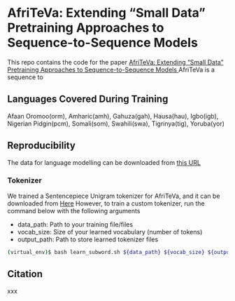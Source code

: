 # AfriTeVa: Extending “Small Data” Pretraining Approaches to Sequence-to-Sequence Models 

This repo contains the code for the paper [AfriTeVa: Extending “Small Data” Pretraining Approaches to Sequence-to-Sequence Models ](#)
AfriTeVa is a sequence to 

## Languages Covered During Training

Afaan Oromoo(orm), Amharic(amh), Gahuza(gah), Hausa(hau), Igbo(igb), Nigerian Pidgin(pcm), Somali(som), Swahili(swa), Tigrinya(tig), Yoruba(yor)

## Reproducibility
 
The data for language modelling can be downloaded from [this URL](https://huggingface.co/datasets/castorini/afriberta-corpus)

### Tokenizer

We trained a Sentencepiece Unigram tokenizer for AfriTeVa, and it can be downloaded from [Here](#)
However, to train a custom tokenizer, run the command below with the following arguments

- data_path: Path to your training file/files
- vocab_size: Size of your learned vocabulary (number of tokens)
- output_path: Path to store learned tokenizer files

```bash
(virtual_env)$ bash learn_subword.sh ${data_path} ${vocab_size} ${output_path} 
```

## Citation
 xxx

